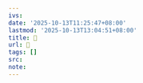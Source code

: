 ```yaml
---
ivs:
date: '2025-10-13T11:25:47+08:00'
lastmod: '2025-10-13T13:04:51+08:00'
title: 󰉭
url: 󰉭
tags: []
src:
note:
---
```

